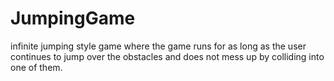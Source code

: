 # JumpingGame
 infinite jumping style game where the game runs for as long as the user continues to jump over the obstacles and does not mess up by colliding into one of them.
